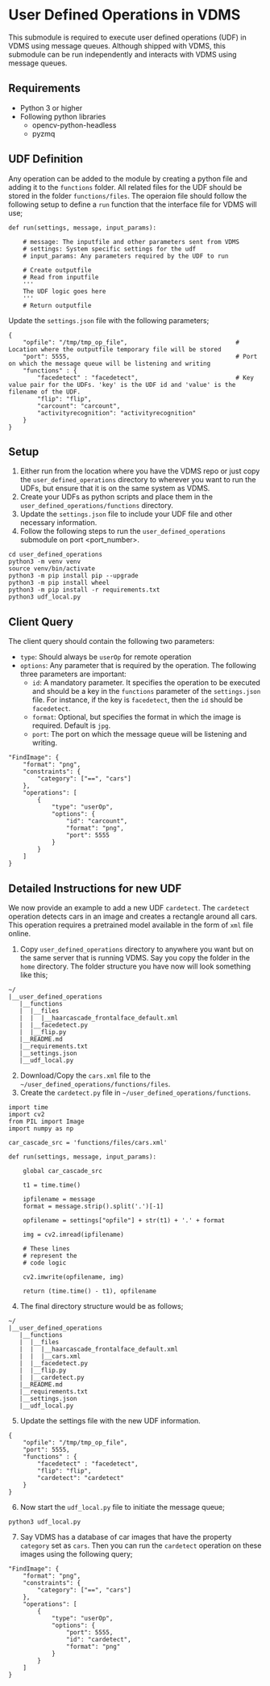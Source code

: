 # User Defined Operations in VDMS
This submodule is required to execute user defined operations (UDF) in VDMS using message queues. Although shipped with VDMS, this submodule can be run independently and interacts with VDMS using message queues.

## Requirements
- Python 3 or higher
- Following python libraries
    - opencv-python-headless
    - pyzmq

## UDF Definition
Any operation can be added to the module by creating a python file and adding it to the `functions` folder. All related files for the UDF should be stored in the folder `functions/files`. The operaion file should follow the following setup to define a `run` function that the interface file for VDMS will use;
```
def run(settings, message, input_params):

    # message: The inputfile and other parameters sent from VDMS
    # settings: System specific settings for the udf
    # input_params: Any parameters required by the UDF to run

    # Create outputfile
    # Read from inputfile
    '''
    The UDF logic goes here
    '''
    # Return outputfile
```

Update the `settings.json` file with the following parameters;

```
{
    "opfile": "/tmp/tmp_op_file",                              # Location where the outputfile temporary file will be stored
    "port": 5555,                                              # Port on which the message queue will be listening and writing
    "functions" : {
        "facedetect" : "facedetect",                           # Key value pair for the UDFs. 'key' is the UDF id and 'value' is the filename of the UDF.
        "flip": "flip",
        "carcount": "carcount",
        "activityrecognition": "activityrecognition"
    }
}
```

## Setup
1. Either run from the location where you have the VDMS repo or just copy the `user_defined_operations` directory to wherever you want to run the UDFs, but ensure that it is on the same system as VDMS.
2. Create your UDFs as python scripts and place them in the `user_defined_operations/functions` directory.
3. Update the `settings.json` file to include your UDF file and other necessary information.
4. Follow the following steps to run the `user_defined_operations` submodule on port <port_number>.

```
cd user_defined_operations
python3 -m venv venv
source venv/bin/activate
python3 -m pip install pip --upgrade
python3 -m pip install wheel
python3 -m pip install -r requirements.txt
python3 udf_local.py
```

## Client Query

The client query should contain the following two parameters:

- `type`: Should always be `userOp` for remote operation
- `options`: Any parameter that is required by the operation. The following three parameters are important:
    - `id`: A mandatory parameter. It specifies the operation to be executed and should be a key in the `functions` parameter of the `settings.json` file. For instance, if the key is `facedetect`, then the `id` should be `facedetect`.
    - `format`: Optional, but specifies the format in which the image is required. Default is `jpg`.
    - `port`: The port on which the message queue will be listening and writing.

```
"FindImage": {
    "format": "png",
    "constraints": {
        "category": ["==", "cars"]
    },
    "operations": [
        {
            "type": "userOp",
            "options": {
                "id": "carcount",
                "format": "png",
                "port": 5555
            }
        }
    ]
}
```

## Detailed Instructions for new UDF
We now provide an example to add a new UDF `cardetect`. The `cardetect` operation detects cars in an image and creates a rectangle around all cars. This operation requires a pretrained model available in the form of `xml` file online.

1. Copy `user_defined_operations` directory to anywhere you want but on the same server that is running VDMS. Say you copy the folder in the `home` directory. The folder structure you have now will look something like this;
```
~/
|__user_defined_operations
   |__functions
   |  |__files
   |  |  |__haarcascade_frontalface_default.xml
   |  |__facedetect.py
   |  |__flip.py
   |__README.md
   |__requirements.txt
   |__settings.json
   |__udf_local.py
```
2. Download/Copy the `cars.xml` file to the `~/user_defined_operations/functions/files`.
3. Create the `cardetect.py` file in `~/user_defined_operations/functions`.
```
import time
import cv2
from PIL import Image
import numpy as np

car_cascade_src = 'functions/files/cars.xml'

def run(settings, message, input_params):

    global car_cascade_src

    t1 = time.time()

    ipfilename = message
    format = message.strip().split('.')[-1]

    opfilename = settings["opfile"] + str(t1) + '.' + format

    img = cv2.imread(ipfilename)

    # These lines
    # represent the
    # code logic

    cv2.imwrite(opfilename, img)

    return (time.time() - t1), opfilename
```
4. The final directory structure would be as follows;
```
~/
|__user_defined_operations
   |__functions
   |  |__files
   |  |  |__haarcascade_frontalface_default.xml
   |  |  |__cars.xml
   |  |__facedetect.py
   |  |__flip.py
   |  |__cardetect.py
   |__README.md
   |__requirements.txt
   |__settings.json
   |__udf_local.py
```
5. Update the settings file with the new UDF information.
```
{
    "opfile": "/tmp/tmp_op_file",
    "port": 5555,
    "functions" : {
        "facedetect" : "facedetect",
        "flip": "flip",
        "cardetect": "cardetect"
    }
}
```
6. Now start the `udf_local.py` file to initiate the message queue;
```
python3 udf_local.py
```
7. Say VDMS has a database of car images that have the property `category` set as `cars`. Then you can run the `cardetect` operation on these images using the following query;
```
"FindImage": {
    "format": "png",
    "constraints": {
        "category": ["==", "cars"]
    },
    "operations": [
        {
            "type": "userOp",
            "options": {
                "port": 5555,
                "id": "cardetect",
                "format": "png"
            }
        }
    ]
}
```